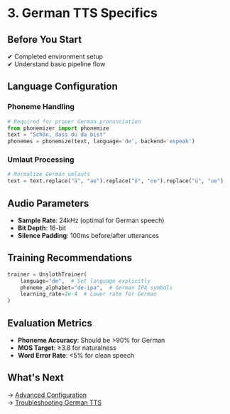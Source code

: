 # 3. German TTS Specifics

## Before You Start
✔ Completed environment setup  
✔ Understand basic pipeline flow  

## Language Configuration

### Phoneme Handling
```python
# Required for proper German pronunciation
from phonemizer import phonemize
text = "Schön, dass du da bist"
phonemes = phonemize(text, language='de', backend='espeak')
```

### Umlaut Processing
```python
# Normalize German umlauts
text = text.replace("ä", "ae").replace("ö", "oe").replace("ü", "ue")
```

## Audio Parameters
- **Sample Rate**: 24kHz (optimal for German speech)
- **Bit Depth**: 16-bit
- **Silence Padding**: 100ms before/after utterances

## Training Recommendations
```python
trainer = UnslothTrainer(
    language="de",  # Set language explicitly
    phoneme_alphabet="de-ipa",  # German IPA symbols
    learning_rate=2e-4  # Lower rate for German
)
```

## Evaluation Metrics
- **Phoneme Accuracy**: Should be >90% for German
- **MOS Target**: ≥3.8 for naturalness
- **Word Error Rate**: <5% for clean speech

## What's Next
→ [Advanced Configuration](4_advanced.md)  
→ [Troubleshooting German TTS](5_troubleshooting.md#german-tts)
